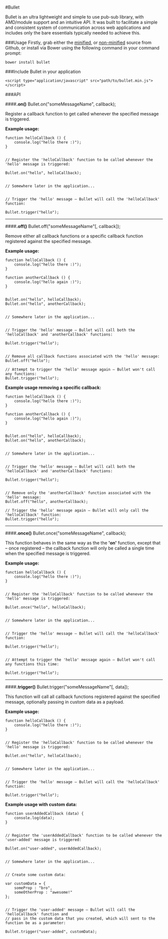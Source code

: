 #Bullet

Bullet is an ultra lightweight and simple to use pub-sub library, with AMD/module support and an intuitive API.
It was built to facilitate a simple and consistent system of communication across web applications and includes only the bare essentials typically needed to achieve this.

###Usage
Firstly, grab either the [minified](https://raw.githubusercontent.com/munkychop/bullet/master/dist/bullet.min.js), or [non-minified](https://raw.githubusercontent.com/munkychop/bullet/master/src/js/libs/bullet.js) source from Github, or install via Bower using the following command in your command prompt:

    bower install bullet

###Include Bullet in your application

    <script type="application/javascript" src="path/to/bullet.min.js"></script>
    
###API

####**.on()**
    Bullet.on("someMessageName", callback);

Register a callback function to get called whenever the specified message is triggered.

**Example usage:**
    
    function helloCallback () {
        console.log("hello there :)");
    }
    
    
    // Register the 'helloCallback' function to be called whenever the 'hello' message is triggered:
    
    Bullet.on("hello", helloCallback);
    

    // Somewhere later in the application...
    
    
    // Trigger the 'hello' message – Bullet will call the 'helloCallback' function:
    
    Bullet.trigger("hello");
    

----------

####**.off()**
    Bullet.off("someMessageName"[, callback]);

Remove either all callback functions or a specific callback function registered against the specified message.

**Example usage:**
    
    function helloCallback () {
        console.log("hello there :)");
    }
    
    function anotherCallback () {
        console.log("hello again :)");
    }
    
    
    Bullet.on("hello", helloCallback);
    Bullet.on("hello", anotherCallback);
    
    
    // Somewhere later in the application...
    
    
    // Trigger the 'hello' message – Bullet will call both the 'helloCallback' and 'anotherCallback' functions:
    
    Bullet.trigger("hello");
    
    
    // Remove all callback functions associated with the 'hello' message:
    Bullet.off("hello");
    
    // Attempt to trigger the 'hello' message again – Bullet won't call any functions:
    Bullet.trigger("hello");
    

**Example usage removing a specific callback:**
    
    function helloCallback () {
        console.log("hello there :)");
    }
    
    function anotherCallback () {
        console.log("hello again :)");
    }
    
    
    Bullet.on("hello", helloCallback);
    Bullet.on("hello", anotherCallback);
    
    
    // Somewhere later in the application...
    
    
    // Trigger the 'hello' message – Bullet will call both the 'helloCallback' and 'anotherCallback' functions:
    
    Bullet.trigger("hello");
    
    
    // Remove only the 'anotherCallback' function associated with the 'hello' message:
    Bullet.off("hello", anotherCallback);
    
    // Trigger the 'hello' message again – Bullet will only call the 'helloCallback' function:
    Bullet.trigger("hello");


----------


    
####**.once()**
    Bullet.once("someMessageName", callback);

This function behaves in the same way as the the **'on'** function, except that – once registered – the callback function will only be called a single time when the specified message is triggered.

**Example usage:**
    
    function helloCallback () {
        console.log("hello there :)");
    }
    
    
    // Register the 'helloCallback' function to be called whenever the 'hello' message is triggered:
    
    Bullet.once("hello", helloCallback);
    

    // Somewhere later in the application...
    
    
    // Trigger the 'hello' message – Bullet will call the 'helloCallback' function:
    
    Bullet.trigger("hello");
    
    
    // Attempt to trigger the 'hello' message again – Bullet won't call any functions this time:
    
    Bullet.trigger("hello");
    

----------


####**.trigger()**
    Bullet.trigger("someMessageName"[, data]);

This function will call all callback functions registered against the specified message, optionally passing in custom data as a payload.

**Example usage:**
    
    function helloCallback () {
        console.log("hello there :)");
    }
    
    
    // Register the 'helloCallback' function to be called whenever the 'hello' message is triggered:
    
    Bullet.on("hello", helloCallback);
    

    // Somewhere later in the application...
    
    
    // Trigger the 'hello' message – Bullet will call the 'helloCallback' function:
    
    Bullet.trigger("hello");
    

**Example usage with custom data:**
    
    function userAddedCallback (data) {
        console.log(data);
    }
    
    
    // Register the 'userAddedCallback' function to be called whenever the 'user-added' message is triggered:
    
    Bullet.on("user-added", userAddedCallback);
    
    
    // Somewhere later in the application...
    
    
    // Create some custom data:
    
    var customData = {
        someProp : "bro",
        someOtherProp : "awesome!"
    };
    
    
    // Trigger the 'user-added' message – Bullet will call the 'helloCallback' function and
    // pass in the custom data that you created, which will sent to the function be as a parameter:
    
    Bullet.trigger("user-added", customData);